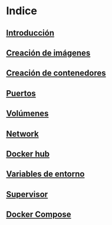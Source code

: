 # Indice

## [Introducción](introduccion.md)

## [Creación de imágenes](creacion-imagenes.md)

## [Creación de contenedores](contenedores.md)

## [Puertos](puertos.md)

## [Volúmenes](volúmenes.md)

## [Network](network.md)

## [Docker hub](docker-hub.md)

## [Variables de entorno](variables-entorno.md)

## [Supervisor](supervisor.md)

## [Docker Compose](docker-compose.md)